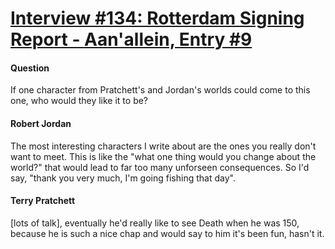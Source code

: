 # [Interview #134: Rotterdam Signing Report - Aan'allein, Entry #9](https://www.theoryland.com/intvmain.php?i=134#9)

#### Question

If one character from Pratchett's and Jordan's worlds could come to this one, who would they like it to be?

#### Robert Jordan

The most interesting characters I write about are the ones you really don't want to meet. This is like the "what one thing would you change about the world?" that would lead to far too many unforseen consequences. So I'd say, "thank you very much, I'm going fishing that day".

#### Terry Pratchett

[lots of talk], eventually he'd really like to see Death when he was 150, because he is such a nice chap and would say to him it's been fun, hasn't it.

